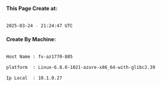 
   
#### This Page Create at:

```bash

2025-03-24 - 21:24:47 UTC

```

#### Create By Machine:

```bash

Host Name : fv-az1770-885

platform  : Linux-6.8.0-1021-azure-x86_64-with-glibc2.39

Ip Local  : 10.1.0.27

```

